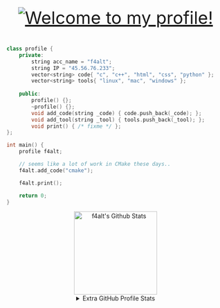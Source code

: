 <!-- Typing SVG by DenverCoder1 - https://github.com/DenverCoder1/readme-typing-svg -->
<p align="center" style="color:#39ff14;font-size:40;">
<a href="https://github.com/readme-typing-svg"><img alt="Welcome to my profile!" style="cursor:default;" src="https://readme-typing-svg.demolab.com/?lines=>+Howdy,+I'm+Christopher;>+Welcome+to+my+profile;&font=Fira%20Code&center=false&width=620&height=38&color=39ff14&vCenter=true&size=40&pause=1000"></a>
</p>

```c++
class profile {
    private:
        string acc_name = "f4alt";
        string IP = "45.56.76.233";
        vector<string> code{ "c", "c++", "html", "css", "python" };
        vector<string> tools{ "linux", "mac", "windows" };
  
    public:
        profile() {};
        ~profile() {};
        void add_code(string _code) { code.push_back(_code); };
        void add_tool(string _tool) { tools.push_back(_tool); };
        void print() { /* fixme */ };
};

int main() {
    profile f4alt;

    // seems like a lot of work in CMake these days..
    f4alt.add_code("cmake");

    f4alt.print();

    return 0;
}
```

<!-- https://github.com/anuraghazra/github-readme-stats -->
<div align="center" style="display:flex;justify-content:center;align-items:center;flex-direction:column;">
<a href="https://github.com/anuraghazra/github-readme-stats"><img alt="f4alt's Github Stats" src="https://github-readme-stats.vercel.app/api/?username=f4alt&show_icons=true&include_all_commits=true&count_private=true&theme=react&hide_border=true&bg_color=1F222E&title_color=39ff14&icon_color=3333ff" height="192px"/></a>
<details> 
  <summary open style="cursor:pointer;">
  Extra GitHub Profile Stats
  </summary>
  
  <!-- https://github.com/ashutosh00710/github-readme-activity-graph -->
  <a href="https://github.com/ashutosh00710/github-readme-activity-graph"><img alt="f4alt's Activity Graph" src="https://activity-graph.herokuapp.com/graph/?username=f4alt&bg_color=1F222E&color=39ff14&line=3333ff&point=FFFFFF&hide_border=true" /></a>
  
  <div style="display:flex;justify-content:center;align-items:center;flex-direction:column;">
  <a href="https://github.com/anuraghazra/github-readme-stats"><img alt="f4alts's Top Languages" src="https://github-readme-stats.vercel.app/api/top-langs/?username=f4alt&langs_count=6&layout=compact&theme=react&hide_border=true&bg_color=1F222E&title_color=39ff14&icon_color=F8D866&hide=Jupyter%20Notebook" height="192px"/></a>
  <br/>
  Note: Top languages is only a metric of the languages my public code consists of and doesn't reflect experience or skill level.
  </div>
</details>
</div>
